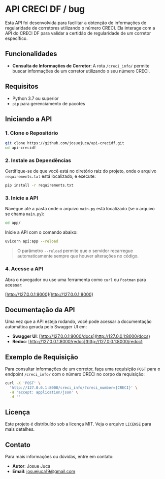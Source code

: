 # API CRECI DF / bug

Esta API foi desenvolvida para facilitar a obtenção de informações de regularidade de corretores utilizando o número CRECI. Ela interage com a API do CRECI DF para validar a certidão de regularidade de um corretor específico.

## Funcionalidades

- **Consulta de Informações de Corretor**: A rota `/creci_info/` permite buscar informações de um corretor utilizando o seu número CRECI.

## Requisitos

- Python 3.7 ou superior
- `pip` para gerenciamento de pacotes

## Iniciando a API

### 1. Clone o Repositório

```sh
git clone https://github.com/josuejuca/api-crecidf.git
cd api-crecidf
```

### 2. Instale as Dependências

Certifique-se de que você está no diretório raiz do projeto, onde o arquivo `requirements.txt` está localizado, e execute:

```sh
pip install -r requirements.txt
```

### 3. Inicie a API

Navegue até a pasta onde o arquivo `main.py` está localizado (se o arquivo se chama `main.py`):

```sh
cd app/
```

Inicie a API com o comando abaixo:

```sh
uvicorn api:app --reload
```

> O parâmetro `--reload` permite que o servidor recarregue automaticamente sempre que houver alterações no código.

### 4. Acesse a API

Abra o navegador ou use uma ferramenta como `curl` ou `Postman` para acessar:

[http://127.0.0.1:8000](http://127.0.0.1:8000)

## Documentação da API

Uma vez que a API esteja rodando, você pode acessar a documentação automática gerada pelo Swagger UI em:

- **Swagger UI**: [http://127.0.0.1:8000/docs](http://127.0.0.1:8000/docs)
- **Redoc**: [http://127.0.0.1:8000/redoc](http://127.0.0.1:8000/redoc)


## Exemplo de Requisição

Para consultar informações de um corretor, faça uma requisição `POST` para o endpoint `/creci_info/` com o número CRECI no corpo da requisição:

```sh
curl -X 'POST' \
  'http://127.0.0.1:8000/creci_info/?creci_number={CRECI}' \
  -H 'accept: application/json' \
  -d ''
```

## Licença

Este projeto é distribuído sob a licença MIT. Veja o arquivo `LICENSE` para mais detalhes.

## Contato

Para mais informações ou dúvidas, entre em contato:

- **Autor**: Josue Juca
- **Email**: [josuejuca19@gmail.com](mailto:josuejuca19@gmail.com)
